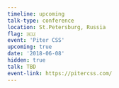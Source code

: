 ```yaml
---
timeline: upcoming
talk-type: conference
location: St.Petersburg, Russia
flag: 🇷🇺
event: 'Piter CSS'
upcoming: true
date: '2018-06-08'
hidden: true
talk: TBD
event-link: https://pitercss.com/
---
```

